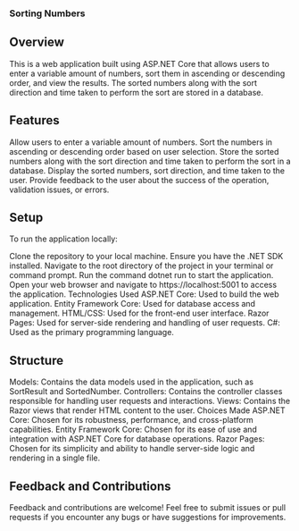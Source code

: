 ### Sorting Numbers

## Overview
This is a web application built using ASP.NET Core that allows users to enter a variable amount of numbers, sort them in ascending or descending order, and view the results. The sorted numbers along with the sort direction and time taken to perform the sort are stored in a database.

## Features
Allow users to enter a variable amount of numbers.
Sort the numbers in ascending or descending order based on user selection.
Store the sorted numbers along with the sort direction and time taken to perform the sort in a database.
Display the sorted numbers, sort direction, and time taken to the user.
Provide feedback to the user about the success of the operation, validation issues, or errors.

## Setup
To run the application locally:

Clone the repository to your local machine.
Ensure you have the .NET SDK installed.
Navigate to the root directory of the project in your terminal or command prompt.
Run the command dotnet run to start the application.
Open your web browser and navigate to https://localhost:5001 to access the application.
Technologies Used
ASP.NET Core: Used to build the web application.
Entity Framework Core: Used for database access and management.
HTML/CSS: Used for the front-end user interface.
Razor Pages: Used for server-side rendering and handling of user requests.
C#: Used as the primary programming language.

## Structure
Models: Contains the data models used in the application, such as SortResult and SortedNumber.
Controllers: Contains the controller classes responsible for handling user requests and interactions.
Views: Contains the Razor views that render HTML content to the user.
Choices Made
ASP.NET Core: Chosen for its robustness, performance, and cross-platform capabilities.
Entity Framework Core: Chosen for its ease of use and integration with ASP.NET Core for database operations.
Razor Pages: Chosen for its simplicity and ability to handle server-side logic and rendering in a single file.

## Feedback and Contributions
Feedback and contributions are welcome! Feel free to submit issues or pull requests if you encounter any bugs or have suggestions for improvements.
